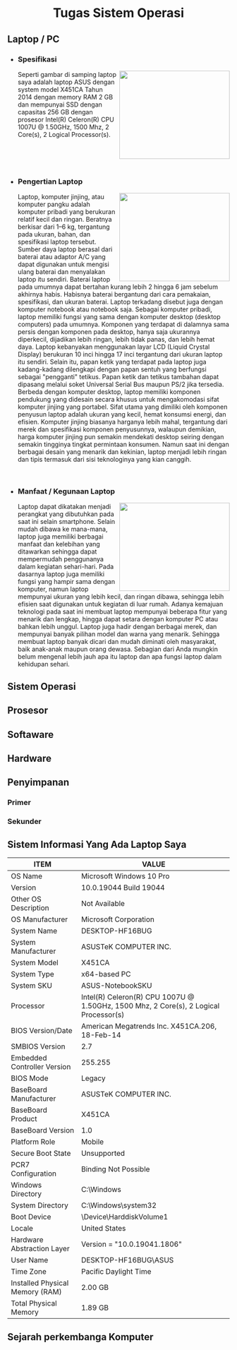 <h1 align="center"> Tugas Sistem Operasi</h1>

##  Laptop / PC


- ### Spesifikasi
  <img align="right" height="200" width="250" src="https://p-id.ipricegroup.com/uploaded_65e7c372ca6b7339b3f45da02b3db373.jpg">
  Seperti gambar di samping laptop saya adalah laptop ASUS dengan system model X451CA Tahun 2014 dengan memory RAM 2 GB dan mempunyai SSD dengan capasitas 256 GB dengan prosesor Intel(R) Celeron(R) CPU 1007U @ 1.50GHz, 1500 Mhz, 2 Core(s), 2 Logical Processor(s).
  
<br>
<br>
<br>

- ### Pengertian Laptop
    <img align="right" height="200" width="250" src="https://i0.wp.com/carispesifikasi.com/wp-content/uploads/2019/11/review-laptop-asus-X451CA-terbaru-serta-harga-2020.jpg?resize=447%2C264">
    Laptop, komputer jinjing, atau komputer pangku adalah komputer pribadi yang berukuran relatif kecil dan ringan. Beratnya berkisar dari 1–6 kg, tergantung pada ukuran, bahan, dan spesifikasi laptop tersebut. Sumber daya laptop berasal dari baterai atau adaptor A/C yang dapat digunakan untuk mengisi ulang baterai dan menyalakan laptop itu sendiri. Baterai laptop pada umumnya dapat bertahan kurang lebih 2 hingga 6 jam sebelum akhirnya habis. Habisnya baterai bergantung dari cara pemakaian, spesifikasi, dan ukuran baterai. Laptop terkadang disebut juga dengan komputer notebook atau notebook saja.
    Sebagai komputer pribadi, laptop memiliki fungsi yang sama dengan komputer desktop (desktop computers) pada umumnya. Komponen yang terdapat di dalamnya sama persis dengan komponen pada desktop, hanya saja ukurannya diperkecil, dijadikan lebih ringan, lebih tidak panas, dan lebih hemat daya.
    Laptop kebanyakan menggunakan layar LCD (Liquid Crystal Display) berukuran 10 inci hingga 17 inci tergantung dari ukuran laptop itu sendiri. Selain itu, papan ketik yang terdapat pada laptop juga kadang-kadang dilengkapi dengan papan sentuh yang berfungsi sebagai "pengganti" tetikus. Papan ketik dan tetikus tambahan dapat dipasang melalui soket Universal Serial Bus maupun PS/2 jika tersedia.
    Berbeda dengan komputer desktop, laptop memiliki komponen pendukung yang didesain secara khusus untuk mengakomodasi sifat komputer jinjing yang portabel. Sifat utama yang dimiliki oleh komponen penyusun laptop adalah ukuran yang kecil, hemat konsumsi energi, dan efisien. Komputer jinjing biasanya harganya lebih mahal, tergantung dari merek dan spesifikasi komponen penyusunnya, walaupun demikian, harga komputer jinjing pun semakin mendekati desktop seiring dengan semakin tingginya tingkat permintaan konsumen.
    Namun saat ini dengan berbagai desain yang menarik dan kekinian, laptop menjadi lebih ringan dan tipis termasuk dari sisi teknologinya yang kian canggih.


    
<br>       



- ###  Manfaat / Kegunaan Laptop
    <img align="right" height="200" width="250" src="https://tedas.id/wp-content/uploads/2021/01/notebook-adalah.jpg">
    Laptop dapat dikatakan menjadi perangkat yang dibutuhkan pada saat ini selain smartphone. Selain mudah dibawa ke mana-mana, laptop juga memiliki berbagai manfaat dan kelebihan yang ditawarkan sehingga dapat mempermudah penggunanya dalam kegiatan sehari-hari. Pada dasarnya laptop juga memiliki fungsi yang hampir sama dengan komputer, namun laptop mempunyai ukuran yang lebih kecil, dan ringan dibawa, sehingga lebih efisien saat digunakan untuk kegiatan di luar rumah. Adanya kemajuan teknologi pada saat ini membuat laptop mempunyai beberapa fitur yang menarik dan lengkap, hingga dapat setara dengan komputer PC atau bahkan lebih unggul. Laptop juga hadir dengan berbagai merek, dan mempunyai banyak pilihan model dan warna yang menarik. Sehingga membuat laptop banyak dicari dan mudah diminati oleh masyarakat, baik anak-anak maupun orang dewasa. Sebagian dari Anda mungkin belum mengenal lebih jauh apa itu laptop dan apa fungsi laptop dalam kehidupan sehari.
    
    
    
##  Sistem Operasi
##  Prosesor
##  Softaware
##  Hardware
##  Penyimpanan
### Primer
### Sekunder
## Sistem Informasi Yang Ada Laptop Saya
| ITEM         | VALUE                 |
|-------|----------------| 
|OS Name |	Microsoft Windows 10 Pro|
|Version|	10.0.19044 Build 19044|
|    Other OS Description | 	Not Available
|    OS Manufacturer	| Microsoft Corporation
|    System Name	| DESKTOP-HF16BUG
|    System Manufacturer	| ASUSTeK COMPUTER INC.
|   System Model	| X451CA
|    System Type	| x64-based PC
|    System SKU	| ASUS-NotebookSKU
|    Processor	| Intel(R) Celeron(R) CPU 1007U @ 1.50GHz, 1500 Mhz, 2 Core(s), 2 Logical Processor(s)
|    BIOS Version/Date |	American Megatrends Inc. X451CA.206, 18-Feb-14
|    SMBIOS Version	| 2.7
|    Embedded Controller Version	| 255.255
|    BIOS Mode |	Legacy
|    BaseBoard Manufacturer |	ASUSTeK COMPUTER INC.
|    BaseBoard Product	| X451CA
|    BaseBoard Version	| 1.0
|    Platform Role	| Mobile
|    Secure Boot State	| Unsupported
|    PCR7 Configuration	| Binding Not Possible
|    Windows Directory	| C:\Windows
|    System Directory	| C:\Windows\system32
|   Boot Device	| \Device\HarddiskVolume1
|    Locale	| United States
|    Hardware Abstraction Layer	| Version = "10.0.19041.1806"
|    User Name	| DESKTOP-HF16BUG\ASUS
|    Time Zone	| Pacific Daylight Time
|    Installed Physical Memory (RAM)	| 2.00 GB
|    Total Physical Memory	| 1.89 GB   
   

## Sejarah perkembanga Komputer


